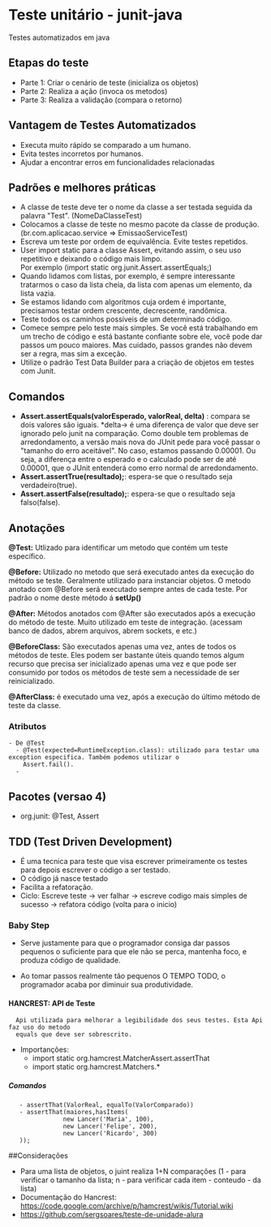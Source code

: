# Teste unitário - junit-java
  Testes automatizados em java
  
## Etapas do teste
  - Parte 1: Criar o cenário de teste (inicializa os objetos)
  - Parte 2: Realiza a ação (invoca os metodos)
  - Parte 3: Realiza a validação (compara o retorno)


## Vantagem de Testes Automatizados
   - Executa muito rápido se comparado a um humano.
   - Evita testes incorretos por humanos. 
   - Ajudar a encontrar erros em funcionalidades relacionadas 
   
## Padrões e melhores práticas
  - A classe de teste deve ter o nome da classe a ser testada seguida da palavra "Test". (NomeDaClasseTest)
  - Colocamos a classe de teste no mesmo pacote da classe de produção. (br.com.aplicacao.service => EmissaoServiceTest)
  - Escreva um teste por ordem de equivalência. Evite testes repetidos.
  - User import static para a classe Assert, evitando assim, o seu uso repetitivo e deixando o código mais limpo.  
    Por exemplo (import static org.junit.Assert.assertEquals;)
  - Quando lidamos com listas, por exemplo, é sempre interessante tratarmos o caso da lista cheia, 
    da lista com apenas um elemento, da lista vazia.
  - Se estamos lidando com algoritmos cuja ordem é importante, precisamos testar ordem crescente, decrescente, randômica.
  - Teste todos os caminhos possíveis de um determinado código.
  - Comece sempre pelo teste mais simples. Se você está trabalhando em um trecho de código e está bastante 
    confiante sobre ele, você pode dar passos um pouco maiores. Mas cuidado, passos grandes não 
    devem ser a regra, mas sim a exceção.
  - Utilize o padrão Test Data Builder para a criação de objetos em testes com Junit.



## Comandos
  - **Assert.assertEquals(valorEsperado, valorReal, delta)** : compara se dois valores são iguais. *delta-> é uma diferença de valor que deve ser ignorado pelo junit na comparação. Como double tem problemas de arredondamento, a versão mais nova do JUnit pede para você passar o "tamanho do erro aceitável".
No caso, estamos passando 0.00001. Ou seja, a diferença entre o esperado e o calculado pode ser de até 0.00001, que o JUnit entenderá como erro normal de arredondamento.
  - **Assert.assertTrue(resultado);**: espera-se que o resultado seja verdadeiro(true).
  - **Assert.assertFalse(resultado);**: espera-se que o resultado seja falso(false).

## Anotações

  **@Test:** Utlizado para identificar um metodo que contém um teste específico.
  
  
  **@Before:** Utilizado no metodo que será executado antes da execução do método se teste. Geralmente utilizado 
                para instanciar objetos. O metodo anotado com @Before será executado
                sempre antes de cada teste. Por padrão o nome deste método á **setUp()** 
  
  **@After:** Métodos anotados com @After são executados após a execução do método de teste. Muito utilizado em teste de
              integração. (acessam banco de dados, abrem arquivos, abrem sockets, e etc.)
  
  **@BeforeClass:**  São executados apenas uma vez, antes de todos os métodos de teste. Eles podem ser bastante úteis 
                     quando temos algum recurso que precisa ser inicializado apenas uma vez e que pode ser 
                     consumido por todos os métodos de teste sem a necessidade de ser reinicializado.
  
  **@AfterClass:** é executado uma vez, após a execução do último método de teste da classe.
  
  
### Atributos
    - De @Test
      - @Test(expected=RuntimeException.class): utilizado para testar uma exception especifica. Também podemos utilizar o
        Assert.fail().
      -   
    
    
## Pacotes (versao 4)
- org.junit: @Test, Assert


## TDD (Test Driven Development)
- É uma tecnica para teste que visa escrever primeiramente os testes para depois escrever o código a ser testado.
- O código já nasce testado
- Facilita a refatoração.
- Ciclo: Escreve teste -> ver falhar -> escreve codigo mais simples de sucesso -> refatora código (volta para o inicio) 

### Baby Step
  - Serve justamente para que o programador consiga dar passos pequenos o suficiente para que ele não se perca, mantenha foco,
  e produza código de qualidade.
  * Ao tomar passos realmente tão pequenos O TEMPO TODO, o programador acaba por diminuir sua produtividade.

#### HANCREST: API de Teste
      Api utilizada para melhorar a legibilidade dos seus testes. Esta Api faz uso do metodo 
      equals que deve ser sobrescrito.
  
  - Importanções:
    - import static org.hamcrest.MatcherAssert.assertThat
    - import static org.hamcrest.Matchers.*

##### Comandos
       - assertThat(ValorReal, equalTo(ValorComparado))
       - assertThat(maiores,hasItems(
                   new Lancer('Maria', 100),
                   new Lancer('Felipe', 200),
                   new Lancer('Ricardo', 300)
       ));
      
    


##Considerações
- Para uma lista de objetos, o juint realiza 1+N comparações (1 - para verificar o tamanho da lista; n - para verificar cada item - conteudo - da lista) 
- Documentação do Hancrest: https://code.google.com/archive/p/hamcrest/wikis/Tutorial.wiki
- https://github.com/sergsoares/teste-de-unidade-alura

